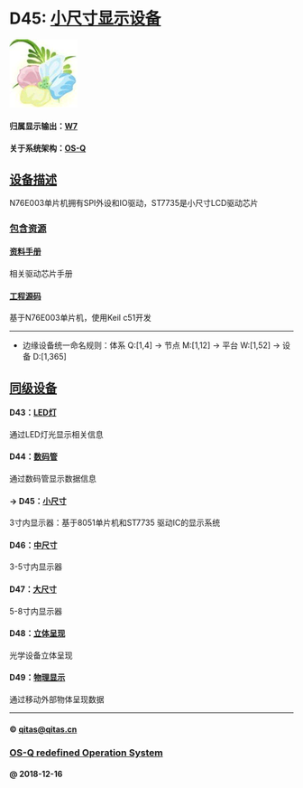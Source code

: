 ﻿# D45: [小尺寸显示设备](https://github.com/OS-Q/D45) 

[![sites](OS-Q/OS-Q.png)](http://www.OS-Q.com)

#### 归属显示输出：[W7](https://github.com/OS-Q/W7)

#### 关于系统架构：[OS-Q](https://github.com/OS-Q/OS-Q)

## [设备描述](https://github.com/OS-Q/D45/wiki) 

N76E003单片机拥有SPI外设和IO驱动，ST7735是小尺寸LCD驱动芯片

### [包含资源](OS-Q/) 

#### [资料手册](docs/)

相关驱动芯片手册

#### [工程源码](project/)

基于N76E003单片机，使用Keil c51开发

---

- 边缘设备统一命名规则：体系 Q:[1,4] -> 节点 M:[1,12] -> 平台 W:[1,52] -> 设备 D:[1,365]

## [同级设备](https://github.com/OS-Q/W7/wiki) 

#### D43：[LED灯](https://github.com/OS-Q/D43)

通过LED灯光显示相关信息

#### D44：[数码管](https://github.com/OS-Q/D44)

通过数码管显示数据信息

#### -> D45：[小尺寸](https://github.com/OS-Q/D45)

3寸内显示器：基于8051单片机和ST7735 驱动IC的显示系统

#### D46：[中尺寸](https://github.com/OS-Q/D46)

3-5寸内显示器

#### D47：[大尺寸](https://github.com/OS-Q/D47)

5-8寸内显示器

#### D48：[立体呈现](https://github.com/OS-Q/D48)

光学设备立体呈现

#### D49：[物理显示](https://github.com/OS-Q/D49)

通过移动外部物体呈现数据

---

####  © qitas@qitas.cn
###  [OS-Q redefined Operation System](http://www.OS-Q.com)
####  @ 2018-12-16
